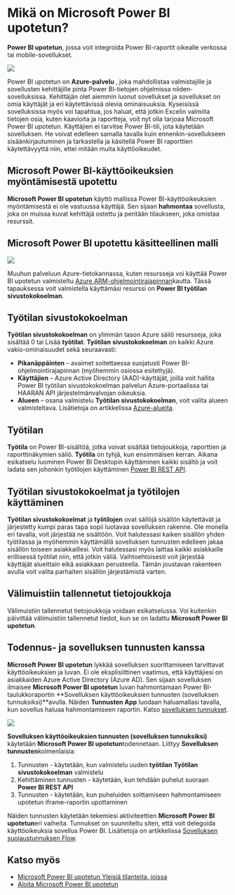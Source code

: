 <properties
   pageTitle="Mikä on Microsoft Power BI upotetun?"
   description="Power BI upotetun avulla voit integroida Power BI-raportit web tai mobile-sovellukset, joten sinun ei tarvitse mukautettujen ratkaisujen käyttäjien tietojen visualisointi"
   services="power-bi-embedded"
   documentationCenter=""
   authors="guyinacube"
   manager="erikre"
   editor=""
   tags=""/>
<tags
   ms.service="power-bi-embedded"
   ms.devlang="NA"
   ms.topic="article"
   ms.tgt_pltfrm="NA"
   ms.workload="powerbi"
   ms.date="10/04/2016"
   ms.author="asaxton"/>

# <a name="what-is-microsoft-power-bi-embedded"></a>Mikä on Microsoft Power BI upotetun?

**Power BI upotetun**, jossa voit integroida Power BI-raportit oikealle verkossa tai mobile-sovellukset.

![](media\powerbi-embedded-whats-is\what-is.png)

Power BI upotetun on **Azure-palvelu** , joka mahdollistaa valmistajille ja sovellusten kehittäjille pinta Power BI-tietojen ohjelmissa niiden-sovelluksissa. Kehittäjän olet aiemmin luonut sovellukset ja sovellukset on omia käyttäjät ja eri käytettävissä olevia ominaisuuksia. Kyseisissä sovelluksissa myös voi tapahtua, jos haluat, että jotkin Excelin valmiita tietojen osia, kuten kaavioita ja raportteja, voit nyt olla tarjoaa Microsoft Power BI upotetun. Käyttäjien ei tarvitse Power BI-tili, jota käytetään sovelluksen. He voivat edelleen samalla tavalla kuin ennenkin-sovellukseen sisäänkirjautuminen ja tarkastella ja käsitellä Power BI raporttien käytettävyyttä niin, ettei mitään muita käyttöoikeudet.

## <a name="licensing-for-microsoft-power-bi-embedded"></a>Microsoft Power BI-käyttöoikeuksien myöntämisestä upotettu

**Microsoft Power BI upotetun** käyttö mallissa Power BI-käyttöoikeuksien myöntämisestä ei ole vastuussa käyttäjä.  Sen sijaan **hahmontaa** sovellusta, joka on muissa kuvat kehittäjä ostettu ja peritään tilaukseen, joka omistaa resurssit.

## <a name="microsoft-power-bi-embedded-conceptual-model"></a>Microsoft Power BI upotettu käsitteellinen malli

![](media\powerbi-embedded-whats-is\model.png)

Muuhun palveluun Azure-tietokannassa, kuten resursseja voi käyttää Power BI upotetun valmisteltu [Azure ARM-ohjelmointirajapinnan](https://msdn.microsoft.com/library/mt712306.aspx)kautta. Tässä tapauksessa voit valmistella käyttämäsi resurssi on **Power BI työtilan sivustokokoelman**.

## <a name="workspace-collection"></a>Työtilan sivustokokoelman

**Työtilan sivustokokoelman** on ylimmän tason Azure säilö resursseja, joka sisältää 0 tai Lisää **työtilat**.  **Työtilan** **sivustokokoelman** on kaikki Azure vakio-ominaisuudet sekä seuraavasti:

-   **Pikanäppäinten** – avaimet soitettaessa suojatusti Power BI-ohjelmointirajapinnan (myöhemmin osiossa esitettyjä).
-   **Käyttäjien** – Azure Active Directory (AAD)-käyttäjät, joilla voit hallita Power BI työtilan sivustokokoelman palvelun Azure-portaalissa tai HAARAN API järjestelmänvalvojan oikeuksia.
-   **Alueen** – osana valmistelu **Työtilan sivustokokoelman**, voit valita alueen valmisteltava. Lisätietoja on artikkelissa [Azure-alueita](https://azure.microsoft.com/regions/).

## <a name="workspace"></a>Työtilan

**Työtila** on Power BI-sisältöä, jotka voivat sisältää tietojoukkoja, raporttien ja raporttinäkymien säilö. **Työtila** on tyhjä, kun ensimmäisen kerran. Aikana esikatselu luominen Power BI Desktopin käyttäminen kaikki sisältö ja voit ladata sen johonkin työtilojen käyttäminen [Power BI REST API](http://docs.powerbi.apiary.io/reference).

## <a name="using-workspace-collections-and-workspaces"></a>Työtilan sivustokokoelmat ja työtilojen käyttäminen
**Työtilan sivustokokoelmat** ja **työtilojen** ovat säilöjä sisällön käytettävät ja järjestetty kumpi paras tapa sopii luotavaa sovelluksen rakenne. Ole monella eri tavalla, voit järjestää ne sisältöön. Voit halutessasi kaiken sisällön yhden työtilassa ja myöhemmin käyttämällä sovelluksen tunnusten edelleen jakaa sisällön toiseen asiakkaillesi. Voit halutessasi myös laittaa kaikki asiakkaille erillisessä työtilat niin, että jotkin väliä. Vaihtoehtoisesti voit järjestää käyttäjät alueittain eikä asiakkaan perusteella. Tämän joustavan rakenteen avulla voit valita parhaiten sisällön järjestämistä varten.

## <a name="cached-datasets"></a>Välimuistiin tallennetut tietojoukkoja

Välimuistiin tallennetut tietojoukkoja voidaan esikatselussa.  Voi kuitenkin päivittää välimuistiin tallennetut tiedot, kun se on ladattu **Microsoft Power BI upotetun**.

## <a name="authentication-and-authorization-with-app-tokens"></a>Todennus- ja sovelluksen tunnusten kanssa

**Microsoft Power BI upotetun** lykkää sovelluksen suorittamiseen tarvittavat käyttöoikeuksien ja luvan. Ei ole eksplisiittinen vaatimus, että käyttäjiesi on asiakkaiden Azure Active Directory (Azure AD).  Sen sijaan sovelluksen ilmaisee **Microsoft Power BI upotetun** luvan hahmontamaan Power BI-taulukkoraportin **Sovelluksen käyttöoikeuksien tunnusten (sovelluksen tunnuksiksi)**avulla.  Näiden **Tunnusten App** luodaan haluamallasi tavalla, kun sovellus haluaa hahmontamiseen raportin.  Katso [sovelluksen tunnukset](power-bi-embedded-get-started-sample.md#key-flow).

![](media\powerbi-embedded-whats-is\app-tokens.png)

**Sovelluksen käyttöoikeuksien tunnusten (sovelluksen tunnuksiksi)** käytetään **Microsoft Power BI upotetun**todennetaan.  Liittyy **Sovelluksen tunnusten**kolmenlaisia:

1.  Tunnusten - käytetään, kun valmistelu uuden **työtilan** **Työtilan sivustokokoelman** valmistelu
2.  Kehittäminen tunnusten - käytetään, kun tehdään puhelut suoraan **Power BI REST API**
3.  Tunnusten - käytetään, kun puheluiden soittamiseen hahmontamiseen upotetun iframe-raportin upottaminen

Näiden tunnusten käytetään tekemiesi aktiviteettien **Microsoft Power BI upotetun**eri vaiheita.  Tunnukset on suunniteltu siten, että voit delegoida käyttöoikeuksia sovellus Power BI. Lisätietoja on artikkelissa [Sovelluksen suojaustunnuksen Flow](power-bi-embedded-app-token-flow.md).

## <a name="see-also"></a>Katso myös
- [Microsoft Power BI upotetun Yleisiä tilanteita, joissa](power-bi-embedded-scenarios.md)
- [Aloita Microsoft Power BI upotetun](power-bi-embedded-get-started.md)
